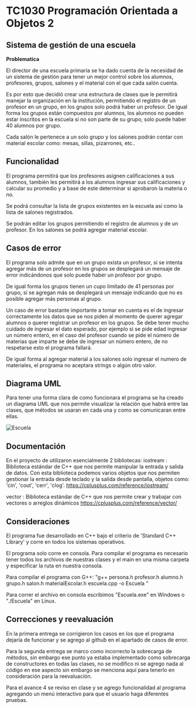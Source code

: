 # TC1030 Programación Orientada a Objetos 2

## Sistema de gestión de una escuela

**Problematica**

El director de una escuela primaria se ha dado cuenta de la necesidad de un sistema de gestión para tener un mejor control sobre los alumnos, profesores, grupos, salones y el material con el que cada salón cuenta.

Es por esto que decidió crear una estructura de clases que le permitirá manejar la organización en la institución, permitiendo el registro de un profesor en un grupo, en los grupos solo podrá haber un profesor. De igual forma los grupos están compuestos por alumnos, los alumnos no pueden estar inscritos en la escuela si no son parte de su grupo, solo puede haber 40 alumnos por grupo.

Cada salón le pertenece a un solo grupo y los salones podrán contar con material escolar como: mesas, sillas, pizarrones, etc.. 

## Funcionalidad
El programa permitirá que los profesores asignen calificaciones a sus alumnos, también les permitirá a los alumnos ingresar sus calificaciones y calcular su promedio y a base de este determinar si aprobaron la materia o no.

Se podrá consultar la lista de grupos existentes en la escuela así como la lista de salones registrados.

Se podrán editar los grupos permitiendo el registro de alumnos y de un profesor.
En los salones se podrá agregar material escolar.

## Casos de error

El programa solo admite que en un grupo exista un profesor, si se intenta agregar más de un profesor en los grupos se desplegará un mensaje de error indicándonos que solo puede haber un profesor por grupo. 

De igual forma los grupos tienen un cupo limitado de 41 personas por grupo, si se agregan más se desplegará un mensaje indicando que no es posible agregar más personas al grupo. 

Un caso de error bastante importante a tomar en cuenta es el de ingresar correctamente los datos que se nos piden al momento de querer agregar alumnos o querer registrar un profesor en los grupos. Se debe tener mucho cuidado de ingresar el dato esperado, por ejemplo si se pide edad ingresar un número enteró, en el caso del profesor cuando se pide el número de materias que imparte se debe de ingresar un número entero, de no respetarse esto el programa fallará.

De igual forma al agregar material a los salones solo ingresar el numero de materiales, el programa no aceptara strings o algún otro valor.

## Diagrama UML
Para tener una forma clara de como funcionara el programa se ha creado un diagrama UML que nos permite visualizar la relación que habrá entre las clases, que métodos se usaran en cada una y como se comunicaran entre ellas.

![Escuela](https://github.com/FernandaA01711870/TC1030-Programaci-n-Orientada-a-Objetos-2-C-/assets/142357001/9f4f616d-32e8-471e-855b-b0026da73798)

## Documentación
En el proyecto de utilizaron esencialmente 2 bibliotecas:
iostream : Biblioteca estándar de C++ que nos permite manipular la entrada y salida de datos. Con esta biblioteca podemos varios objetos que nos permiten gestionar la entrada desde teclado y la salida desde pantalla, objetos como: 'cin', 'cout', 'cerr', 'clog'. 
https://cplusplus.com/reference/iostream/ 

vector : Biblioteca estándar de C++ que nos permite crear y trabajar con vectores o arreglos dinámicos 
https://cplusplus.com/reference/vector/

## Consideraciones 

El programa fue desarrollado en C++ bajo el criterio de 'Standard C++ Library' y corre en todos los sistemas operativos.

El programa solo corre en consola. 
Para compilar el programa es necesario tener todos los archivos de nuestras clases y el main en una misma carpeta y especificar la ruta en nuestra consola.

Para compilar el programa con G++:
"g++ persona.h profesor.h alumno.h grupo.h salon.h materialEscolar.h escuela.cpp -o Escuela "

Para correr el archivo en consola escribimos "Escuela.exe" en Windows o "./Escuela" en Linux.

## Correcciones y reevaluación
En la primera entrega se corrigieron los casos en los que el programa dejaría de funcionar y se agrego al github en el apartado de casos de error.

Para la segunda entrega se marco como incorrecto la sobrecarga de métodos, sin embargo ese punto ya estaba implementado como sobrecarga de constructores en todas las clases, no se modifico ni se agrego nada al código en ese aspecto sin embargo se menciona aquí para tenerlo en consideración para la reevaluación.

Para el avance 4 se reviso en clase y se agrego funcionalidad al programa agregando un menú interactivo para que el usuario haga diferentes pruebas.
